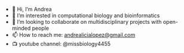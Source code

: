 - 👋 Hi, I’m Andrea
- 🤔 I’m interested in computational biology and bioinformatics
- 💞️ I’m looking to collaborate on multidisciplinary projects with open-minded people
- 📫 How to reach me: andrealicialopez@gmail.com
- 📺 youtube channel: @missbiology4455

<!---
andrealicialo/andrealicialo is a ✨ special ✨ repository because its `README.md` (this file) appears on your GitHub profile.
You can click the Preview link to take a look at your changes.
--->

